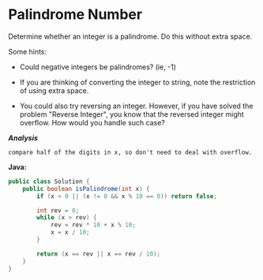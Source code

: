 # Palindrome Number

Determine whether an integer is a palindrome. Do this without extra space.

Some hints:

- Could negative integers be palindromes? (ie, -1)

- If you are thinking of converting the integer to string, note the restriction of using extra space.

- You could also try reversing an integer. However, if you have solved the problem "Reverse Integer", you know that the reversed integer might overflow. How would you handle such case?

***Analysis***
```
compare half of the digits in x, so don't need to deal with overflow.
```

**Java:**
```java
public class Solution {
    public boolean isPalindrome(int x) {
        if (x < 0 || (x != 0 && x % 10 == 0)) return false;

        int rev = 0;
        while (x > rev) {
            rev = rev * 10 + x % 10;
            x = x / 10;
        }

        return (x == rev || x == rev / 10);
    }
}
```
